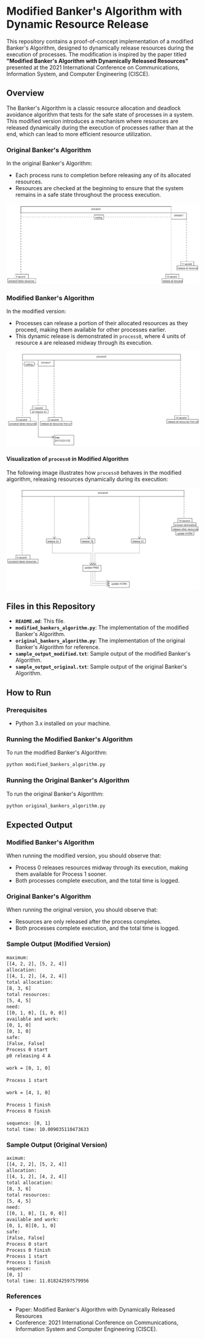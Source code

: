 # Modified Banker's Algorithm with Dynamic Resource Release

This repository contains a proof-of-concept implementation of a modified Banker's Algorithm, designed to dynamically release resources during the execution of processes. The modification is inspired by the paper titled **"Modified Banker's Algorithm with Dynamically Released Resources"** presented at the 2021 International Conference on Communications, Information System, and Computer Engineering (CISCE).

## Overview

The Banker's Algorithm is a classic resource allocation and deadlock avoidance algorithm that tests for the safe state of processes in a system. This modified version introduces a mechanism where resources are released dynamically during the execution of processes rather than at the end, which can lead to more efficient resource utilization.

### Original Banker's Algorithm

In the original Banker's Algorithm:
- Each process runs to completion before releasing any of its allocated resources.
- Resources are checked at the beginning to ensure that the system remains in a safe state throughout the process execution.

![Original Flow of the Algorithm](original_flow.png)

### Modified Banker's Algorithm

In the modified version:
- Processes can release a portion of their allocated resources as they proceed, making them available for other processes earlier.
- This dynamic release is demonstrated in `process0`, where 4 units of resource `A` are released midway through its execution.

![Modified Flow of the Algorithm](modified_flow.png)

#### Visualization of `process0` in Modified Algorithm

The following image illustrates how `process0` behaves in the modified algorithm, releasing resources dynamically during its execution:

![Process0 Visualization in Modified Algorithm](process0_vis_(modified_algo).png)

## Files in this Repository

- **`README.md`**: This file.
- **`modified_bankers_algorithm.py`**: The implementation of the modified Banker's Algorithm.
- **`original_bankers_algorithm.py`**: The implementation of the original Banker's Algorithm for reference.
- **`sample_output_modified.txt`**: Sample output of the modified Banker's Algorithm.
- **`sample_output_original.txt`**: Sample output of the original Banker's Algorithm.

## How to Run

### Prerequisites
- Python 3.x installed on your machine.

### Running the Modified Banker's Algorithm

To run the modified Banker's Algorithm:

```bash
python modified_bankers_algorithm.py
```

### Running the Original Banker's Algorithm

To run the original Banker's Algorithm:

```bash
python original_bankers_algorithm.py
```

## Expected Output

### Modified Banker's Algorithm
When running the modified version, you should observe that:

- Process 0 releases resources midway through its execution, making them available for Process 1 sooner.
- Both processes complete execution, and the total time is logged.

### Original Banker's Algorithm
When running the original version, you should observe that:

- Resources are only released after the process completes.
- Both processes complete execution, and the total time is logged.

### Sample Output (Modified Version)

```plaintext
maximum: 
[[4, 2, 2], [5, 2, 4]]
allocation: 
[[4, 1, 2], [4, 2, 4]]
total allocation: 
[8, 3, 6]
total resources: 
[5, 4, 5]
need: 
[[0, 1, 0], [1, 0, 0]]
available and work:
[0, 1, 0]
[0, 1, 0]
safe: 
[False, False]
Process 0 start
p0 releasing 4 A

work = [0, 1, 0]

Process 1 start

work = [4, 1, 0]

Process 1 finish
Process 0 finish

sequence: [0, 1]
total time: 10.009035110473633
```

### Sample Output (Original Version)

```plaintext
aximum: 
[[4, 2, 2], [5, 2, 4]]
allocation: 
[[4, 1, 2], [4, 2, 4]]
total allocation: 
[8, 3, 6]
total resources: 
[5, 4, 5]
need: 
[[0, 1, 0], [1, 0, 0]]
available and work:
[0, 1, 0][0, 1, 0]
safe: 
[False, False]
Process 0 start
Process 0 finish
Process 1 start
Process 1 finish
sequence: 
[0, 1]
total time: 11.018242597579956
```

### References
- Paper: Modified Banker's Algorithm with Dynamically Released Resources
- Conference: 2021 International Conference on Communications, Information System and Computer Engineering (CISCE).




